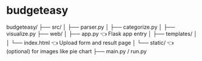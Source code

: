 # budgeteasy
budgeteasy/
├── src/
│   ├── parser.py
│   ├── categorize.py
│   ├── visualize.py
├── web/
│   ├── app.py               👈 Flask app entry
│   ├── templates/
│   │   └── index.html       👈 Upload form and result page
│   └── static/              👈 (optional) for images like pie chart
├── main.py / run.py
